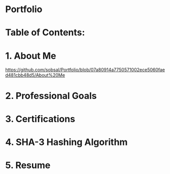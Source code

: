 # Portfolio
#
# Table of Contents:
# 1. About Me 
https://github.com/sobsal/Portfolio/blob/07a80914a7750571002ece5060faed481cbb48d5/About%20Me
# 2. Professional Goals
# 3. Certifications
# 4. SHA-3 Hashing Algorithm
# 5. Resume
